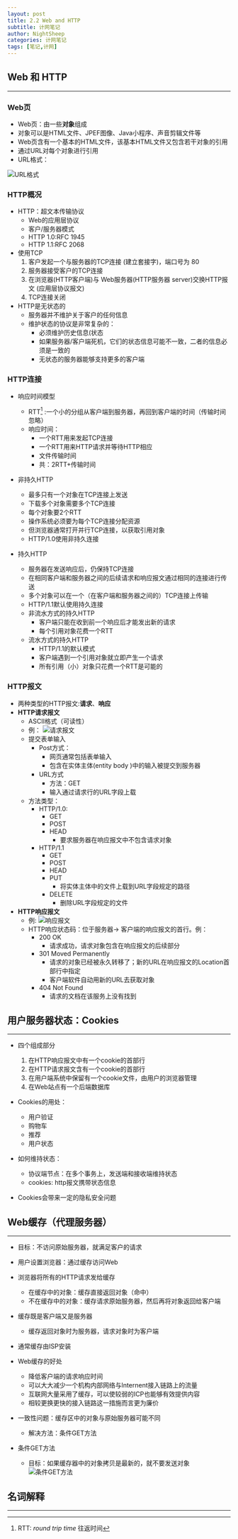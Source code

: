 ```yaml
---
layout: post
title: 2.2 Web and HTTP
subtitle: 计网笔记
author: NightSheep
categories: 计网笔记
tags: [笔记,计网]
---
```

## Web 和 HTTP
---

### Web页

- Web页：由一些**对象**组成
- 对象可以是HTML文件、JPEF图像、Java小程序、声音剪辑文件等
- Web页含有一个基本的HTML文件，该基本HTML文件又包含若干对象的引用
- 通过URL对每个对象进行引用
- URL格式：

![URL格式](assets/images/Snipaste_2023-09-14_23-43-19.png)

### HTTP概况

- HTTP：超文本传输协议
	- Web的应用层协议
	- 客户/服务器模式
	- HTTP 1.0:RFC 1945
	- HTTP 1.1:RFC 2068
- 使用TCP
	1. 客户发起一个与服务器的TCP连接 (建立套接字)，端口号为 80
	2. 服务器接受客户的TCP连接
	3. 在浏览器(HTTP客户端)与 Web服务器(HTTP服务器 server)交换HTTP报文 (应用层协议报文)
	4. TCP连接关闭
- HTTP是无状态的
	- 服务器并不维护关于客户的任何信息
	- 维护状态的协议是非常复杂的：
		- 必须维护历史信息(状态
		- 如果服务器/客户端死机，它们的状态信息可能不一致，二者的信息必须是一致的
		- 无状态的服务器能够支持更多的客户端

### HTTP连接

- 响应时间模型
	- RTT[^1] :一个小的分组从客户端到服务器，再回到客户端的时间（传输时间忽略）
	 - 响应时间：
		 - 一个RTT用来发起TCP连接
		 - 一个RTT用来HTTP请求并等待HTTP相应
		 - 文件传输时间
		 - 共：2RTT+传输时间

- 非持久HTTP
	- 最多只有一个对象在TCP连接上发送
	- 下载多个对象需要多个TCP连接
	- 每个对象要2个RTT
	- 操作系统必须要为每个TCP连接分配资源
	- 但浏览器通常打开并行TCP连接，以获取引用对象
	- HTTP/1.0使用非持久连接
- 持久HTTP
	- 服务器在发送响应后，仍保持TCP连接
	- 在相同客户端和服务器之间的后续请求和响应报文通过相同的连接进行传送
	- 多个对象可以在一个（在客户端和服务器之间的）TCP连接上传输
	- HTTP/1.1默认使用持久连接
	- 非流水方式的持久HTTP
		- 客户端只能在收到前一个响应后才能发出新的请求
		- 每个引用对象花费一个RTT
	- 流水方式的持久HTTP
		- HTTP/1.1的默认模式
		- 客户端遇到一个引用对象就立即产生一个请求
		- 所有引用（小）对象只花费一个RTT是可能的

### HTTP报文

- 两种类型的HTTP报文:**请求**、**响应**
- **HTTP请求报文**
	- ASCII格式（可读性）
	- 例：
		![请求报文](/assets/images/Snipaste_2023-09-14_22-38-17.png)
	 - 提交表单输入
		 - Post方式：
			 - 网页通常包括表单输入
			 - 包含在实体主体(entity body )中的输入被提交到服务器
		- URL方式
			- 方法：GET
			- 输入通过请求行的URL字段上载
	- 方法类型：
		- HTTP/1.0:
			- GET
			- POST
			- HEAD
				- 要求服务器在响应报文中不包含请求对象
		- HTTP/1.1
			- GET
			- POST
			- HEAD
			- PUT
				- 将实体主体中的文件上载到URL字段规定的路径
			- DELETE
				- 删除URL字段规定的文件
- **HTTP响应报文**
	- 例: ![响应报文](/assets/images/Snipaste_2023-09-14_22-46-13.png)
	- HTTP响应状态码：位于服务器-> 客户端的响应报文的首行。例：
		- 200 OK
			- 请求成功，请求对象包含在响应报文的后续部分
		- 301 Moved Permanently
			- 请求的对象已经被永久转移了；新的URL在响应报文的Location首部行中指定
			- 客户端软件自动用新的URL去获取对象
		- 404 Not Found
			- 请求的文档在该服务上没有找到

## 用户服务器状态：Cookies
---

- 四个组成部分
	1. 在HTTP响应报文中有一个cookie的首部行
	2. 在HTTP请求报文含有一个cookie的首部行
	3. 在用户端系统中保留有一个cookie文件，由用户的浏览器管理
	4. 在Web站点有一个后端数据库

- Cookies的用处：
	- 用户验证
	- 购物车
	- 推荐
	- 用户状态

- 如何维持状态：
	- 协议端节点：在多个事务上，发送端和接收端维持状态
	- cookies: http报文携带状态信息

- Cookies会带来一定的隐私安全问题

## Web缓存（代理服务器）
---

- 目标：不访问原始服务器，就满足客户的请求
- 用户设置浏览器：通过缓存访问Web
- 浏览器将所有的HTTP请求发给缓存
	- 在缓存中的对象：缓存直接返回对象（命中）
	- 不在缓存中的对象：缓存请求原始服务器，然后再将对象返回给客户端
- 缓存既是客户端又是服务器
	- 缓存返回对象时为服务器，请求对象时为客户端
- 通常缓存由ISP安装
- Web缓存的好处
	- 降低客户端的请求响应时间
	- 可以大大减少一个机构内部网络与Internent接入链路上的流量
	- 互联网大量采用了缓存，可以使较弱的ICP也能够有效提供内容
	- 相较更换更快的接入链路这一措施而言更为廉价

- 一致性问题：缓存区中的对象与原始服务器可能不同
	- 解决方法：条件GET方法
- 条件GET方法
	- 目标：如果缓存器中的对象拷贝是最新的，就不要发送对象
	![条件GET方法](/assets/images/Snipaste_2023-09-14_23-05-27.png)

## 名词解释
---

[^1]: RTT: *round trip time* 往返时间

